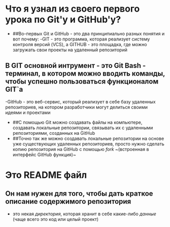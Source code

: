 # Что я узнал из своего первого урока по Git'у и GitHub'у?
* ##Во-первых Git и GitHub - это два принципиально разных понятия и вот почему:
-GIT - это программа, которая реализует систему контроля версий (VCS), 
а GITHUB - это площадка, где можно загружать свои проекты на удаленный репозиторий  

В GIT основной интрумент - это **Git Bash** - терминал, в котором можно вводить команды, чтобы успешно пользоваться функционалом GIT`а
----
-GitHub - это веб-сервис, который реализует в себе базу удаленных репозиториев, на котором разработчики могут делиться своими идеями и проектами
* ##С помощью Git можно создавать файлы на компьютере, создавать локальные репозитории, связывать их с удаленными репозиториями, созданных на GitHub
* ##Точно так же можно создавать локальные репозитории на основе уже существующих удаленных репозиториев, просто нужно сделать копию репозитория на GitHub
с помощью  *fork* ~(встроенная в интерфейс GitHub функция)~
# Это README файл
## Он нам нужен для того, чтобы дать краткое описание содержимого **репозитория**
- это некая _директория_, которая хранит в себе какие-либо _данные_ (чаще всего это код или целый проект)
## 